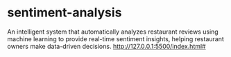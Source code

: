 # sentiment-analysis

An intelligent system that automatically analyzes restaurant reviews using machine learning to provide real-time sentiment insights, helping restaurant owners make data-driven decisions.
http://127.0.0.1:5500/index.html#
